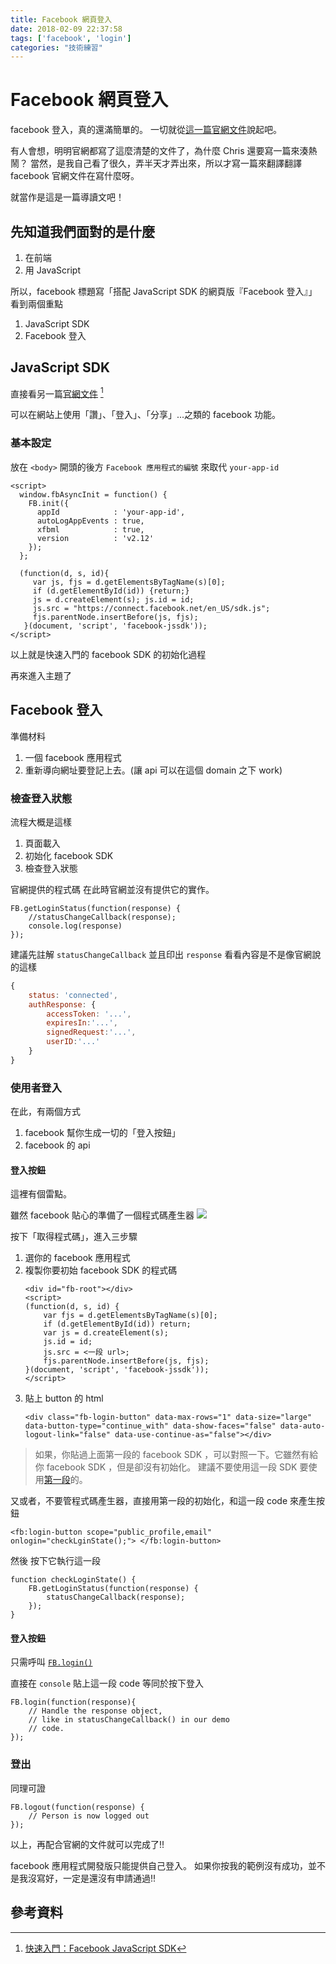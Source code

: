 ```yaml
---
title: Facebook 網頁登入
date: 2018-02-09 22:37:58
tags: ['facebook', 'login']
categories: "技術練習"
---
```

# Facebook 網頁登入

facebook 登入，真的還滿簡單的。
一切就從[這一篇官網文件](https://developers.facebook.com/docs/facebook-login/web)說起吧。

有人會想，明明官網都寫了這麼清楚的文件了，為什麼 Chris 還要寫一篇來湊熱鬧？
當然，是我自己看了很久，弄半天才弄出來，所以才寫一篇來翻譯翻譯 facebook 官網文件在寫什麼呀。

就當作是這是一篇導讀文吧！

## 先知道我們面對的是什麼

1. 在前端
2. 用 JavaScript

所以，facebook 標題寫「搭配 JavaScript SDK 的網頁版『Facebook 登入』」看到兩個重點

1. JavaScript SDK
2. Facebook 登入

## JavaScript SDK

直接看另一篇[官網文件](https://developers.facebook.com/docs/javascript/quickstart) [^fbSdk]

可以在網站上使用「讚」、「登入」、「分享」...之類的 facebook 功能。

### 基本設定

放在  `<body>` 開頭的後方
`Facebook 應用程式的編號` 來取代 `your-app-id`
```html=
<script>
  window.fbAsyncInit = function() {
    FB.init({
      appId            : 'your-app-id',
      autoLogAppEvents : true,
      xfbml            : true,
      version          : 'v2.12'
    });
  };

  (function(d, s, id){
     var js, fjs = d.getElementsByTagName(s)[0];
     if (d.getElementById(id)) {return;}
     js = d.createElement(s); js.id = id;
     js.src = "https://connect.facebook.net/en_US/sdk.js";
     fjs.parentNode.insertBefore(js, fjs);
   }(document, 'script', 'facebook-jssdk'));
</script>
```

以上就是快速入門的 facebook SDK 的初始化過程

再來進入主題了

## Facebook 登入

準備材料
1. 一個 facebook 應用程式
2. 重新導向網址要登記上去。(讓 api 可以在這個 domain 之下 work)

### 檢查登入狀態

流程大概是這樣
1. 頁面載入
2. 初始化 facebook SDK
3. 檢查登入狀態

官網提供的程式碼
在此時官網並沒有提供它的實作。
```javascript=
FB.getLoginStatus(function(response) {
    //statusChangeCallback(response);
    console.log(response)
});
```
建議先註解 `statusChangeCallback` 並且印出 `response` 看看內容是不是像官網說的這樣

```javascript
{
    status: 'connected',
    authResponse: {
        accessToken: '...',
        expiresIn:'...',
        signedRequest:'...',
        userID:'...'
    }
}
```

### 使用者登入

在此，有兩個方式
1. facebook 幫你生成一切的「登入按鈕」
2. facebook 的 api

#### 登入按鈕

這裡有個雷點。

雖然 facebook 貼心的準備了一個程式碼產生器
![](https://i.imgur.com/Nr2KYwb.png)

按下「取得程式碼」，進入三步驟

1. 選你的 facebook 應用程式
2. 複製你要初始 facebook SDK 的程式碼
    ```javascript=
    <div id="fb-root"></div>
    <script>
    (function(d, s, id) {
        var fjs = d.getElementsByTagName(s)[0];
        if (d.getElementById(id)) return;
        var js = d.createElement(s);
        js.id = id;
        js.src = <一段 url>;       
        fjs.parentNode.insertBefore(js, fjs);
    }(document, 'script', 'facebook-jssdk'));
    </script>
    ```
3. 貼上 button 的 html
    ```html=
    <div class="fb-login-button" data-max-rows="1" data-size="large" data-button-type="continue_with" data-show-faces="false" data-auto-logout-link="false" data-use-continue-as="false"></div>
    ```

> 如果，你貼過上面第一段的 facebook SDK ，可以對照一下。它雖然有給你 facebook SDK ，但是卻沒有初始化。
> 建議不要使用這一段 SDK 要使用[第一段](#基本設定)的。

又或者，不要管程式碼產生器，直接用第一段的初始化，和這一段 code 來產生按鈕

```html=
<fb:login-button scope="public_profile,email" onlogin="checkLginState();"> </fb:login-button>
```

然後 按下它執行這一段

```javascript=
function checkLoginState() {
    FB.getLoginStatus(function(response) {
        statusChangeCallback(response);
    });
}

```

#### 登入按鈕

只需呼叫 [`FB.login()`](https://developers.facebook.com/docs/reference/javascript/FB.login)

直接在 `console` 貼上這一段 code 等同於按下登入

```javascript=
FB.login(function(response){
    // Handle the response object,
    // like in statusChangeCallback() in our demo
    // code.
});
```

### 登出

同理可證
```javascript=
FB.logout(function(response) {
    // Person is now logged out
});
```

以上，再配合官網的文件就可以完成了!!

facebook 應用程式開發版只能提供自己登入。
如果你按我的範例沒有成功，並不是我沒寫好，一定是還沒有申請通過!!

## 參考資料

[^fbSdk]: [快速入門：Facebook JavaScript SDK](https://developers.facebook.com/docs/javascript/quickstart)
